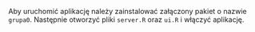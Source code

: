 Aby uruchomić aplikację należy zainstalować załączony pakiet o nazwie `grupa0`.
Następnie otworzyć pliki `server.R` oraz `ui.R` i włączyć aplikację.

